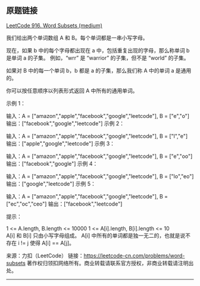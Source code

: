 ## 原题链接

[LeetCode 916. Word Subsets (medium)](https://leetcode-cn.com/problems/word-subsets/)

我们给出两个单词数组 A 和 B。每个单词都是一串小写字母。

现在，如果 b 中的每个字母都出现在 a 中，包括重复出现的字母，那么称单词 b 是单词 a 的子集。 例如，“wrr” 是 “warrior” 的子集，但不是 “world” 的子集。

如果对 B 中的每一个单词 b，b 都是 a 的子集，那么我们称 A 中的单词 a 是通用的。

你可以按任意顺序以列表形式返回 A 中所有的通用单词。

示例 1：

输入：A = ["amazon","apple","facebook","google","leetcode"], B = ["e","o"]
输出：["facebook","google","leetcode"]
示例 2：

输入：A = ["amazon","apple","facebook","google","leetcode"], B = ["l","e"]
输出：["apple","google","leetcode"]
示例 3：

输入：A = ["amazon","apple","facebook","google","leetcode"], B = ["e","oo"]
输出：["facebook","google"]
示例 4：

输入：A = ["amazon","apple","facebook","google","leetcode"], B = ["lo","eo"]
输出：["google","leetcode"]
示例 5：

输入：A = ["amazon","apple","facebook","google","leetcode"], B = ["ec","oc","ceo"]
输出：["facebook","leetcode"]
 

提示：

1 <= A.length, B.length <= 10000
1 <= A[i].length, B[i].length <= 10
A[i] 和 B[i] 只由小写字母组成。
A[i] 中所有的单词都是独一无二的，也就是说不存在 i != j 使得 A[i] == A[j]。

来源：力扣（LeetCode）
链接：https://leetcode-cn.com/problems/word-subsets
著作权归领扣网络所有。商业转载请联系官方授权，非商业转载请注明出处。

----

